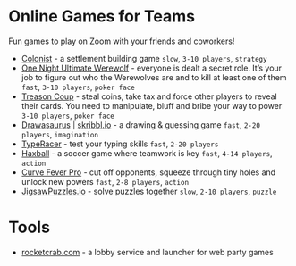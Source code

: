 # Online Games for Teams
Fun games to play on Zoom with your friends and coworkers!
- [Colonist](https://colonist.io) - a settlement building game `slow`, `3-10 players`, `strategy`
- [One Night Ultimate Werewolf](https://netgames.io/games/onu-werewolf/) - everyone is dealt a secret role. It’s your job to figure out who the Werewolves are and to kill at least one of them `fast`, `3-10 players`, `poker face`
- [Treason Coup](https://coup.thebrown.net) - steal coins, take tax and force other players to reveal their cards. You need to manipulate, bluff and bribe your way to power `3-10 players`, `poker face`
- [Drawasaurus](https://www.drawasaurus.org) | [skribbl.io](https://skribbl.io) - a drawing & guessing game `fast`, `2-20 players`, `imagination`
- [TypeRacer](https://play.typeracer.com) - test your typing skills `fast`, `2-20 players`
- [Haxball](https://www.haxball.com) - a soccer game where teamwork is key `fast`, `4-14 players`, `action`
- [Curve Fever Pro](https://curvefever.pro) - cut off opponents, squeeze through tiny holes and unlock new powers `fast`, `2-8 players`, `action`
- [JigsawPuzzles.io](https://jigsawpuzzles.io) - solve puzzles together `slow`, `2-10 players`, `puzzle`

# Tools
- [rocketcrab.com](https://rocketcrab.com) - a lobby service and launcher for web party games
